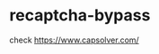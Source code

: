 # recaptcha-bypass
check https://www.capsolver.com/ 



















                                                                                                                               